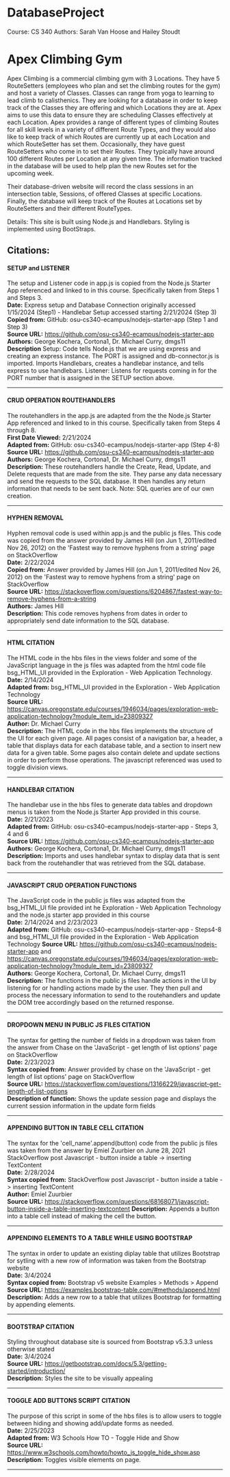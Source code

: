 # DatabaseProject

Course: CS 340
Authors: Sarah Van Hoose and Hailey Stoudt

# Apex Climbing Gym 

Apex Climbing is a commercial climbing gym with 3 Locations. They have 5 RouteSetters (employees who plan and set the climbing routes for the gym) and host a variety of Classes. Classes can range from yoga to learning to lead climb to calisthenics. They are looking for a database in order to keep track of the Classes they are offering and which Locations they are at. Apex aims to use this data to ensure they are scheduling Classes effectively at each Location. Apex provides a range of different types of climbing Routes for all skill levels in a variety of different Route Types, and they would also like to keep track of which Routes are currently up at each Location and which RouteSetter has set them. Occasionally, they have guest RouteSetters who come in to set their Routes. They typically have around 100 different Routes per Location at any given time. The information tracked in the database will be used to help plan the new Routes set for the upcoming week. 

Their database-driven website will record the class sessions in an intersection table, Sessions, of offered Classes at specific Locations. Finally, the database will keep track of the Routes at Locations set by RouteSetters and their different RouteTypes.

Details: This site is built using Node.js and Handlebars. Styling is implemented using BootStraps. 

## Citations:


#### SETUP and LISTENER
The setup and Listener code in app.js is copied from the Node.js Starter App referenced and linked to in this course. Specifically taken from Steps 1 and Steps 3. <br />
**Date:** Express setup and Database Connection originally accessed 1/15/2024 (Step1) - Handlebar Setup accessed starting 2/21/2024 (Step 3) <br />
**Copied from:** GitHub: osu-cs340-ecampus/nodejs-starter-app (Step 1 and Step 3) <br />
**Source URL:** https://github.com/osu-cs340-ecampus/nodejs-starter-app <br />
**Authors:** George Kochera, Cortona1, Dr. Michael Curry, dmgs11 <br />
**Description** Setup: Code tells Node.js that we are using express and creating an express instance. The PORT is assigned and db-connector.js is imported. Imports Handlebars, creates a handlebar instance, and tells express to use handlebars. Listener: Listens for requests coming in for the PORT number that is assigned in the SETUP section above.

---------------------------

#### CRUD OPERATION ROUTEHANDLERS
The routehandlers in the app.js are adapted from the the Node.js Starter App referenced and linked to in this course. Specifically taken from Steps 4 through 8. <br />
**First Date Viewed:** 2/21/2024 <br />
**Adapted from:** GitHub: osu-cs340-ecampus/nodejs-starter-app (Step 4-8) <br />
**Source URL:** https://github.com/osu-cs340-ecampus/nodejs-starter-app <br />
**Authors:** George Kochera, Cortona1, Dr. Michael Curry, dmgs11 <br />
**Description:** These routehandlers handle the Create, Read, Update, and Delete requests that are made from the site. They parse any data necessary and send the requests to the SQL database. It then handles any return information that needs to be sent back. Note: SQL queries are of our own creation.

---------------------------

#### HYPHEN REMOVAL
Hyphen removal code is used within app.js and the public js files. This code was copied from the answer provided by James Hill (on Jun 1, 2011/edited Nov 26, 2012) on the 'Fastest way to remove hyphens from a string' page on StackOverflow <br />
**Date:** 2/22/2024 <br />
**Copied from:** Answer provided by James Hill (on Jun 1, 2011/edited Nov 26, 2012) on the 'Fastest way to remove hyphens from a string' page on StackOverflow <br />
**Source URL:** https://stackoverflow.com/questions/6204867/fastest-way-to-remove-hyphens-from-a-string <br />
**Authors:** James Hill <br />
**Description:** This code removes hyphens from dates in order to appropriately send date information to the SQL database. <br />

-----------------------------------

#### HTML CITATION
The HTML code in the hbs files in the views folder and some of the JavaScript language in the js files was adapted from the html code file bsg_HTML_UI provided in the Exploration - Web Application Technology. <br />
**Date:** 2/14/2024 <br />
**Adapted from:** bsg_HTML_UI provided in the Exploration - Web Application Technology <br />
**Source URL:** https://canvas.oregonstate.edu/courses/1946034/pages/exploration-web-application-technology?module_item_id=23809327 <br />
**Author:** Dr. Michael Curry <br />
**Description:** The HTML code in the hbs files implements the structure of the UI for each given page. All pages consist of a navigation bar, a header, a table that displays data for each database table, and a section to insert new data for a given table. Some pages also contain delete and update sections in order to perform those operations. The javascript referenced was used to toggle division views. 

------------------------------

#### HANDLEBAR CITATION
The handlebar use in the hbs files to generate data tables and dropdown menus is taken from the Node.js Starter App provided in this course. <br />
**Date:** 2/21/2023 <br />
**Adapted from:** GitHub: osu-cs340-ecampus/nodejs-starter-app - Steps 3, 4 and 6 <br />
**Source URL:** https://github.com/osu-cs340-ecampus/nodejs-starter-app <br />
**Authors:** George Kochera, Cortona1, Dr. Michael Curry, dmgs11 <br />
**Description:** Imports and uses handlebar syntax to display data that is sent back from the routehandler that was retrieved from the SQL database. 

--------------------------------


#### JAVASCRIPT CRUD OPERATION FUNCTIONS
The JavaScript code in the public js files was adapted from the bsg_HTML_UI file provided int he Exploration - Web Application Technology and the node.js starter app provided in this course <br />
**Date:** 2/14/2024 and 2/23/2023 <br />
**Adapted from:** GitHub: osu-cs340-ecampus/nodejs-starter-app - Steps4-8 and bsg_HTML_UI file provided in the Exploration - Web Application Technology
**Source URL:** https://github.com/osu-cs340-ecampus/nodejs-starter-app and https://canvas.oregonstate.edu/courses/1946034/pages/exploration-web-application-technology?module_item_id=23809327 <br />
**Authors:** George Kochera, Cortona1, Dr. Michael Curry, dmgs11 <br />
**Description:** The functions in the public js files handle actions in the UI by listening for or handling actions made by the user. They then pull and process the necessary information to send to the routehandlers and update the DOM tree accordingly based on the returned response.

-----------------------------------------------

#### DROPDOWN MENU IN PUBLIC JS FILES CITATION
The syntax for getting the number of fields in a dropdown was taken from the answer from Chase on the 'JavaScript - get length of list options' page on StackOverflow <br />
**Date:** 2/23/2023 <br />
**Syntax copied from:** Answer provided by chase on the 'JavaScript - get length of list options' page on StackOverflow <br />
**Source URL:** https://stackoverflow.com/questions/13166229/javascript-get-length-of-list-options <br />
**Description of function:** Shows the update session page and displays the current session information in the update form fields

----------------------------------------------

#### APPENDING BUTTON IN TABLE CELL CITATION
The syntax for the 'cell_name'.append(button) code from the public js files was taken from the answer by Emiel Zuurbier on June 28, 2021 StackOverflow post Javascript - button inside a table -> inserting TextContent <br />
**Date:** 2/28/2024 <br />
**Syntax copied from:** StackOverflow post Javascript - button inside a table -> inserting TextContent <br />
**Author:** Emiel Zuurbier <br />
**Source URL:** https://stackoverflow.com/questions/68168071/javascript-button-inside-a-table-inserting-textcontent
**Description:** Appends a button into a table cell instead of making the cell the button. <br />

----------------------------------------------

#### APPENDING ELEMENTS TO A TABLE WHILE USING BOOTSTRAP
The syntax in order to update an existing diplay table that utilizes Bootstrap for sytling with a new row of information was taken from the Bootstrap website <br />
**Date:** 3/4/2024 <br />
**Syntax copied from:** Bootstrap v5 website Examples > Methods > Append <br />
**Source URL:** https://examples.bootstrap-table.com/#methods/append.html <br />
**Description:** Adds a new row to a table that utilizes Bootstrap for formatting by appending elements.

-------------------------------

#### BOOTSTRAP CITATION
Styling throughout database site is sourced from Bootstrap v5.3.3 unless otherwise stated <br />
**Date:** 3/4/2024 <br />
**Source URL:** https://getbootstrap.com/docs/5.3/getting-started/introduction/ <br />
**Description:** Styles the site to be visually appealing

-----------------------------------------

#### TOGGLE ADD BUTTONS SCRIPT CITATION
The purpose of this script in some of the hbs files is to allow users to toggle between hiding and showing add/update forms as needed. <br />
**Date:** 2/25/2023 <br />
**Adapted from:** W3 Schools How TO - Toggle Hide and Show <br />
**Source URL:** https://www.w3schools.com/howto/howto_js_toggle_hide_show.asp <br />
**Description:** Toggles visible elements on page.

---------------------------------------
